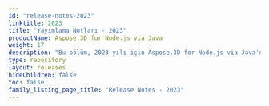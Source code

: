```yaml
---
id: "release-notes-2023"
linktitle: 2023
title: "Yayımlama Notları - 2023"
productName: Aspose.3D for Node.js via Java
weight: 17
description: "Bu bölüm, 2023 yılı için Aspose.3D for Node.js via Java'nın yayın notlarını içerir. Bu yayın notlarında, mevcut sürümde düzeltilen sorunların yanı sıra tüm genel API ve davranış değişikliklerinin listesini yayınlıyoruz."
type: repository
layout: releases
hideChildren: false
toc: false
family_listing_page_title: "Release Notes - 2023"
---
```


